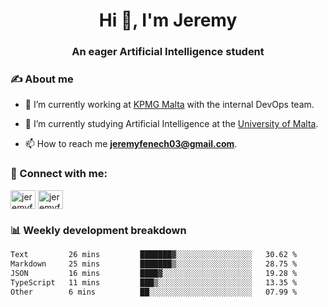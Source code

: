 <h1 align="center">Hi 👋, I'm Jeremy</h1>
<h3 align="center">An eager Artificial Intelligence student</h3>

<h3 align="left">✍ About me</h3>

- 🔭 I’m currently working at [KPMG Malta](https://kpmg.com/mt/en/home.html) with the internal DevOps team.

- 🌱 I’m currently studying Artificial Intelligence at the [University of Malta](https://www.linkedin.com/school/university-of-malta/).

- 📫 How to reach me **jeremyfenech03@gmail.com**.

<h3 align="left">🔗 Connect with me:</h3>
<p align="left">
<a href="https://linkedin.com/in/jeremyfenech" target="blank"><img align="center" src="https://raw.githubusercontent.com/rahuldkjain/github-profile-readme-generator/master/src/images/icons/Social/linked-in-alt.svg" alt="jeremyfenech" height="30" width="40" /></a>
<a href="https://www.leetcode.com/jeremyfen" target="blank"><img align="center" src="https://raw.githubusercontent.com/rahuldkjain/github-profile-readme-generator/master/src/images/icons/Social/leet-code.svg" alt="jeremyfen" height="30" width="40" /></a>
</p>


<h3 align="left">📊 Weekly development breakdown</h3>

<!--START_SECTION:waka-->

```txt
Text         26 mins         ███████▓░░░░░░░░░░░░░░░░░   30.62 %
Markdown     25 mins         ███████▒░░░░░░░░░░░░░░░░░   28.75 %
JSON         16 mins         ████▓░░░░░░░░░░░░░░░░░░░░   19.28 %
TypeScript   11 mins         ███▒░░░░░░░░░░░░░░░░░░░░░   13.35 %
Other        6 mins          ██░░░░░░░░░░░░░░░░░░░░░░░   07.99 %
```

<!--END_SECTION:waka-->

